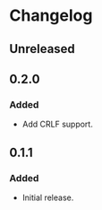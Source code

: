 # Changelog

## Unreleased

## 0.2.0

### Added

- Add CRLF support.

## 0.1.1

### Added

- Initial release.
